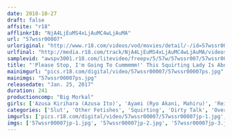 ```yaml
---
date: 2018-10-27
draft: false
affsite: "r18"
afflinkr18: "NjA4LjEuMS4xLjAuMC4wLjAuMA"
url: "57wssr00007"
urloriginal: "http://www.r18.com/videos/vod/movies/detail/-/id=57wssr00007"
urlfinal: "http://media.r18.com/track/NjA4LjEuMS4xLjAuMC4wLjAuMA/videos/vod/movies/detail/-/id=57wssr00007"
samplevid: "awspv3001.r18.com/litevideo/freepv/5/57w/57wssr007/57wssr007_dmb_w.mp4"
title: "'Please Stop, I'm Going To Cummmmm!' This Squirting Lady Is Abnormally Hot Watch Her Shake Her Ass In Cowgirl Squirting Orgasmic Action 12 Ladies/4 Hours"
mainimgurl: "pics.r18.com/digital/video/57wssr00007/57wssr00007ps.jpg"
mainimgs: "57wssr00007ps.jpg"
releasedate: "Jan. 25, 2017"
duration: 241
productioncomp: "Big Morkal"
girls: ['Azusa Kirihara (Azusa Ito)', 'Ayami (Ryo Akani, Mahiru)', 'Reiko Sawamura (Honami Takasaka, Masumi Takasaka)', 'Hibiki Otsuki', 'Ayaka Tomoda', 'Uta Kohaku', 'Hina Maeda', 'Yuki Natsume', 'Ruka Kanae', 'Mao Hamasaki']
categories: ['Slut', 'Other Fetishes', 'Squirting', 'Dirty Talk', 'Over 4 Hours', 'Hi-Def']
imgurls: ['pics.r18.com/digital/video/57wssr00007/57wssr00007jp-1.jpg', 'pics.r18.com/digital/video/57wssr00007/57wssr00007jp-2.jpg', 'pics.r18.com/digital/video/57wssr00007/57wssr00007jp-3.jpg', 'pics.r18.com/digital/video/57wssr00007/57wssr00007jp-4.jpg', 'pics.r18.com/digital/video/57wssr00007/57wssr00007jp-5.jpg', 'pics.r18.com/digital/video/57wssr00007/57wssr00007jp-6.jpg', 'pics.r18.com/digital/video/57wssr00007/57wssr00007jp-7.jpg', 'pics.r18.com/digital/video/57wssr00007/57wssr00007jp-8.jpg', 'pics.r18.com/digital/video/57wssr00007/57wssr00007jp-9.jpg', 'pics.r18.com/digital/video/57wssr00007/57wssr00007jp-10.jpg', 'pics.r18.com/digital/video/57wssr00007/57wssr00007jp-11.jpg', 'pics.r18.com/digital/video/57wssr00007/57wssr00007jp-12.jpg', 'pics.r18.com/digital/video/57wssr00007/57wssr00007jp-13.jpg', 'pics.r18.com/digital/video/57wssr00007/57wssr00007jp-14.jpg', 'pics.r18.com/digital/video/57wssr00007/57wssr00007jp-15.jpg', 'pics.r18.com/digital/video/57wssr00007/57wssr00007jp-16.jpg', 'pics.r18.com/digital/video/57wssr00007/57wssr00007jp-17.jpg', 'pics.r18.com/digital/video/57wssr00007/57wssr00007jp-18.jpg', 'pics.r18.com/digital/video/57wssr00007/57wssr00007jp-19.jpg', 'pics.r18.com/digital/video/57wssr00007/57wssr00007jp-20.jpg']
imgs: ['57wssr00007jp-1.jpg', '57wssr00007jp-2.jpg', '57wssr00007jp-3.jpg', '57wssr00007jp-4.jpg', '57wssr00007jp-5.jpg', '57wssr00007jp-6.jpg', '57wssr00007jp-7.jpg', '57wssr00007jp-8.jpg', '57wssr00007jp-9.jpg', '57wssr00007jp-10.jpg', '57wssr00007jp-11.jpg', '57wssr00007jp-12.jpg', '57wssr00007jp-13.jpg', '57wssr00007jp-14.jpg', '57wssr00007jp-15.jpg', '57wssr00007jp-16.jpg', '57wssr00007jp-17.jpg', '57wssr00007jp-18.jpg', '57wssr00007jp-19.jpg', '57wssr00007jp-20.jpg']
---
```

